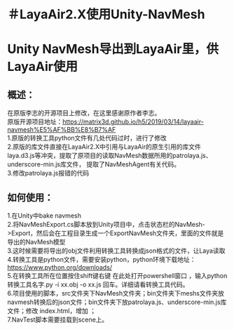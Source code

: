 ＃LayaAir2.X使用Unity-NavMesh
====
Unity NavMesh导出到LayaAir里，供LayaAir使用
====
概述：
-
在原版李志的开源项目上修改，在这里感谢原作者李志。  
原版开源项目地址：https://matrix3d.github.io/h5/2019/03/14/layaair-navmesh%E5%AF%BB%E8%B7%AF  
1.原版的转换工具python文件有几处代码过时，进行了修改  
2.原版的库文件直接在LayaAir2.X中引用与LayaAir的原生引用的库文件 laya.d3.js等冲突，提取了原项目的读取NavMesh数据所用的patrolaya.js、underscore-min.js库文件，
提取了NavMeshAgent有关代码。  
3.修改patrolaya.js报错的代码  

如何使用：
-
1.在Unity中bake navmesh  
2.将NavMeshExport.cs脚本放到Unity项目中，点击状态栏的NavMesh->Export，然后会在工程目录生成一个ExportNavMesh文件夹，里面的文件就是导出的NavMesh模型  
3.这时候需要将导出的obj文件利用转换工具转换成json格式的文件，让Laya读取  
4.转换工具是python文件，需要安装python，python环境下载地址：https://www.python.org/downloads/  
5.在转换工具所在位置按住shift键右键 在此处打开powershell窗口 ，输入python 转换工具名字.py -i xx.obj -o xx.js 回车。详细请看转换工具代码。   
6.项目使用的脚本，src文件夹下NavMesh文件夹；bin文件夹下meshs文件夹放navmesh转换后的json文件；bin文件夹下放patrolaya.js、underscore-min.js库文件；修改
index.html，增加<script src="underscore-min.js"></script>  <script src="patrollaya.js"></script>；  
7.NavTest脚本需要挂载到scene上。
